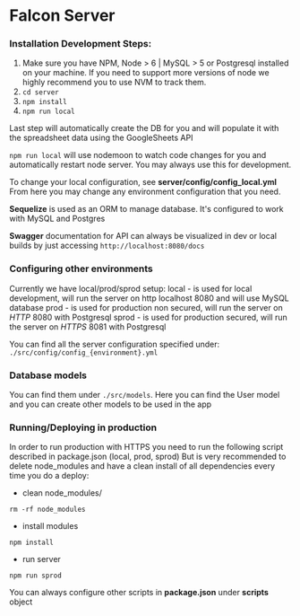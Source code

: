 # Falcon Server

### Installation Development Steps:

1. Make sure you have NPM, Node > 6 | MySQL > 5 or Postgresql installed on your machine. If you need to support more versions of node we highly recommend you to use NVM to track them.
2. `cd server`
3. `npm install`
4. `npm run local` 

Last step will automatically create the DB for you and will populate it with the spreadsheet data using the GoogleSheets API

`npm run local` will use nodemoon to watch code changes for you and automatically restart node server.
You may always use this for development.

To change your local configuration, see **server/config/config_local.yml**
From here you may change any environment configuration that you need.

**Sequelize** is used as an ORM to manage database. It's configured to work with MySQL and Postgres 

**Swagger** documentation for API can always be visualized in dev or local builds by just accessing `http://localhost:8080/docs`

### Configuring other environments
Currently we have local/prod/sprod setup:
local - is used for local development, will run the server on http localhost 8080 and will use MySQL database
prod - is used for production non secured, will run the server on *HTTP* 8080 with Postgresql
sprod - is used for production secured, will run the server on *HTTPS*  8081 with Postgresql

You can find all the server configuration specified under:
```./src/config/config_{environment}.yml```

### Database models
You can find them under `./src/models`. Here you can find the User model and you can create other models to be used in the app


### Running/Deploying in production
In order to run production with HTTPS you need to run the following script described in package.json (local, prod, sprod)
But is very recommended to delete node_modules and have a clean install of all dependencies every time you do a deploy:

- clean node_modules/

```rm -rf node_modules```

- install modules

```npm install```
- run server

```npm run sprod```

You can always configure other scripts in **package.json** under **scripts** object
